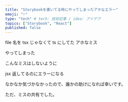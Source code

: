 ```yaml
---
title: "Storybookを書いてる時にやってしまったアホなエラー"
emoji: "💦"
type: "tech" # tech: 技術記事 / idea: アイデア
topics: ["Storybook", "React"]
published: false
---
```


file 名を tsx じゃなくて ts にしてた
アホなミス

やってしまった

こんなミスはしないように

jsx 返してるのにエラーになる

なかなか気づかなかったので、誰かの助けになれば幸いです。

ただ、ミスの共有でした。

